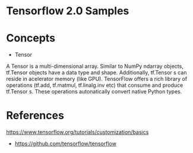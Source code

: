 # Tensorflow 2.0 Samples



# Concepts

- Tensor

A Tensor is a multi-dimensional array. Similar to NumPy ndarray objects, tf.Tensor objects have a data type and shape. Additionally, tf.Tensor s can reside in acelerator memory (like GPU).
TensorFlow offers a rich library of operations (tf.add, tf.matmul, tf.linalg.inv etc) that consume and produce tf.Tensor s. These operations autonatically convert native Python types.



# References

https://www.tensorflow.org/tutorials/customization/basics

- https://github.com/tensorflow/tensorflow
